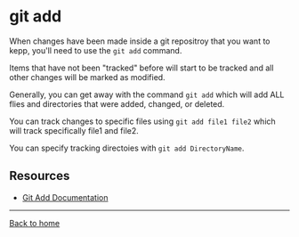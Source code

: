# git add

When changes have been made inside a git repositroy that you want to kepp, you'll need to use the `git add` command.

Items that have not been "tracked" before will start to be tracked and all other changes will be marked as modified.

Generally, you can get away with the command `git add` which will add ALL flies and directories that were added, changed, or deleted.

You can track changes to specific files using `git add file1 file2` which will track specifically file1 and file2.

You can specify tracking directoies with `git add DirectoryName`.
## Resources

- [Git Add Documentation](https://git-scm.com/docs/git-add)

---

[Back to home](../README.md)